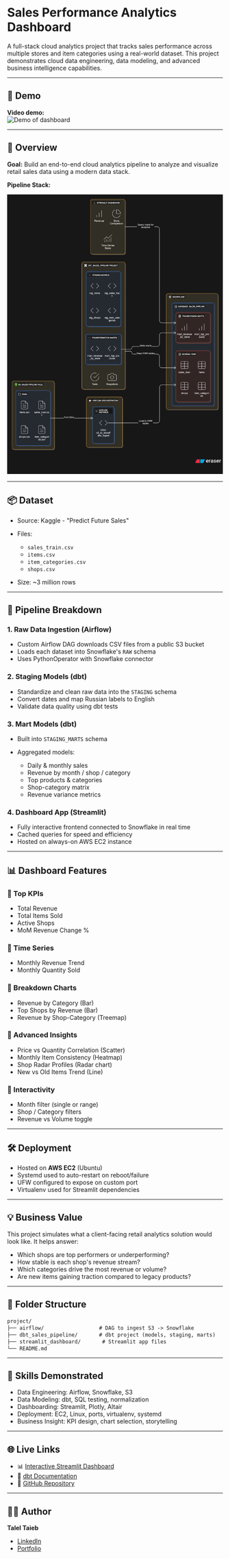 # Sales Performance Analytics Dashboard

A full-stack cloud analytics project that tracks sales performance across multiple stores and item categories using a real-world dataset. This project demonstrates cloud data engineering, data modeling, and advanced business intelligence capabilities.

---

## 🔗 Demo

**Video demo:**  
![Demo of dashboard](Animation.gif)

---

## 🚀 Overview

**Goal:** Build an end-to-end cloud analytics pipeline to analyze and visualize retail sales data using a modern data stack.

**Pipeline Stack:**

![Diagram](diagram.jpg)

---

## 📦 Dataset

* Source: Kaggle - "Predict Future Sales"
* Files:

  * `sales_train.csv`
  * `items.csv`
  * `item_categories.csv`
  * `shops.csv`
* Size: \~3 million rows

---

## 🔧 Pipeline Breakdown

### 1. **Raw Data Ingestion** (Airflow)

* Custom Airflow DAG downloads CSV files from a public S3 bucket
* Loads each dataset into Snowflake's `RAW` schema
* Uses PythonOperator with Snowflake connector

### 2. **Staging Models** (dbt)

* Standardize and clean raw data into the `STAGING` schema
* Convert dates and map Russian labels to English
* Validate data quality using dbt tests

### 3. **Mart Models** (dbt)

* Built into `STAGING_MARTS` schema
* Aggregated models:

  * Daily & monthly sales
  * Revenue by month / shop / category
  * Top products & categories
  * Shop-category matrix
  * Revenue variance metrics

### 4. **Dashboard App** (Streamlit)

* Fully interactive frontend connected to Snowflake in real time
* Cached queries for speed and efficiency
* Hosted on always-on AWS EC2 instance

---

## 📊 Dashboard Features

### 🔹 Top KPIs

* Total Revenue
* Total Items Sold
* Active Shops
* MoM Revenue Change %

### 🔹 Time Series

* Monthly Revenue Trend
* Monthly Quantity Sold

### 🔹 Breakdown Charts

* Revenue by Category (Bar)
* Top Shops by Revenue (Bar)
* Revenue by Shop-Category (Treemap)

### 🔹 Advanced Insights

* Price vs Quantity Correlation (Scatter)
* Monthly Item Consistency (Heatmap)
* Shop Radar Profiles (Radar chart)
* New vs Old Items Trend (Line)

### 🔹 Interactivity

* Month filter (single or range)
* Shop / Category filters
* Revenue vs Volume toggle

---

## 🛠 Deployment

* Hosted on **AWS EC2** (Ubuntu)
* Systemd used to auto-restart on reboot/failure
* UFW configured to expose on custom port
* Virtualenv used for Streamlit dependencies

---

## 💡 Business Value

This project simulates what a client-facing retail analytics solution would look like. It helps answer:

* Which shops are top performers or underperforming?
* How stable is each shop's revenue stream?
* Which categories drive the most revenue or volume?
* Are new items gaining traction compared to legacy products?

---

## 📁 Folder Structure

```
project/
├── airflow/                  # DAG to ingest S3 -> Snowflake
├── dbt_sales_pipeline/       # dbt project (models, staging, marts)
├── streamlit_dashboard/       # Streamlit app files
└── README.md
```

---

## 🧠 Skills Demonstrated

* Data Engineering: Airflow, Snowflake, S3
* Data Modeling: dbt, SQL testing, normalization
* Dashboarding: Streamlit, Plotly, Altair
* Deployment: EC2, Linux, ports, virtualenv, systemd
* Business Insight: KPI design, chart selection, storytelling

---

## 🌐 Live Links

- 📊 [Interactive Streamlit Dashboard](http://16.171.242.247/)
- 📘 [dbt Documentation](https://taleltaieb.github.io/sales_pipeline_cloud_final/#!/overview)
- 📂 [GitHub Repository](https://github.com/taleltaieb/sales_pipeline_cloud_final)

---

## 🙋‍♂️ Author

**Talel Taieb**

* [LinkedIn](https://www.linkedin.com/in/talel-taieb/)
* [Portfolio](https://taleltaieb.github.io/)
